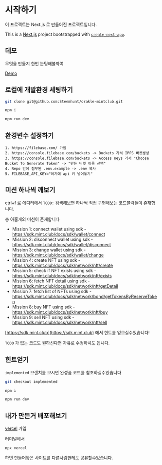 # 시작하기

이 프로젝트는 Next.js 로 만들어진 프로젝트입니다.

This is a [Next.js](https://nextjs.org/) project bootstrapped with [`create-next-app`](https://github.com/vercel/next.js/tree/canary/packages/create-next-app).

## 데모

무엇을 만들지 한번 눈팅해볼까여

[Demo](https://farkaster.vercel.app)

## 로컬에 개발환경 세팅하기

```bash
git clone git@github.com:Steemhunt/orakle-mintclub.git

npm i

npm run dev
```

## 환경변수 설정하기

```
1. https://filebase.com/ 가입
2. https://console.filebase.com/buckets -> Buckets 가서 IPFS 버켓생성
3. https://console.filebase.com/buckets -> Access Keys 가서 "Choose Bucket To Generate Token" -> "만든 버켓 이름 선택"
4. Repo 안에 첨부된 .env.example -> .env 복사
5. FILEBASE_API_KEY="여기에 api 키 넣어놓기"
```

## 미션 하나씩 깨보기

ctrl+f 로 에디터에서 `TODO:` 검색해보면 하나씩 직접 구현해보는 코드블럭들이 존재합니다.

총 아홉개의 미션이 존재합니다

- Mission 1: connect wallet using sdk - https://sdk.mint.club/docs/sdk/wallet/connect
- Mission 2: disconnect wallet using sdk - https://sdk.mint.club/docs/sdk/wallet/disconnect
- Mission 3: change wallet using sdk - https://sdk.mint.club/docs/sdk/wallet/change
- Mission 4: create NFT using sdk - https://sdk.mint.club/docs/sdk/network/nft/create
- Mission 5: check if NFT exists using sdk - https://sdk.mint.club/docs/sdk/network/nft/exists
- Mission 6: fetch NFT detail using sdk - https://sdk.mint.club/docs/sdk/network/nft/getDetail
- Mission 7: fetch list of NFTs using sdk - https://sdk.mint.club/docs/sdk/network/bond/getTokensByReserveToken
- Mission 8: buy NFT using sdk - https://sdk.mint.club/docs/sdk/network/nft/buy
- Mission 9: sell NFT using sdk - https://sdk.mint.club/docs/sdk/network/nft/sell

[https://sdk.mint.club](https://sdk.mint.club) 에서 힌트를 얻으실수있습니다!

`TODO` 가 없는 코드도 원하신다면 자유로 수정하셔도 됩니다.

## 힌트얻기

`implemented` 브랜치를 보시면 완성품 코드를 참조하실수있습니다

```bash
git checkout implemented

npm i

npm run dev
```

## 내가 만든거 배포해보기

[vercel](https://vercel.com) 가입

터미널에서

```
npx vercel
```

하면 만들어놓은 사이트를 다른사람한테도 공유할수있습니다.
